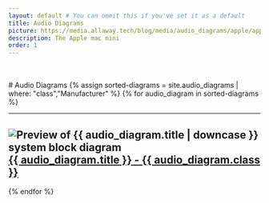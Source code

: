 ```yaml
---
layout: default # You can ommit this if you've set it as a default
title: Audio Diagrams
picture: https://media.allaway.tech/blog/media/audio_diagrams/apple/apple_logo.jpeg
description: The Apple mac mini
order: 1
---
```


<br />
<br />
# Audio Diagrams
{% assign sorted-diagrams = site.audio_diagrams | where: "class","Manufacturer" %}
{% for audio_diagram in sorted-diagrams %}
  <hr />
  <h2>
  <img src="{{ audio_diagram.picture }}" alt="Preview of {{ audio_diagram.title | downcase }} system block diagram">
    <a href="{{ audio_diagram.url }}">
      {{ audio_diagram.title }} - {{ audio_diagram.class }}
    </a>
  </h2>
{% endfor %}
